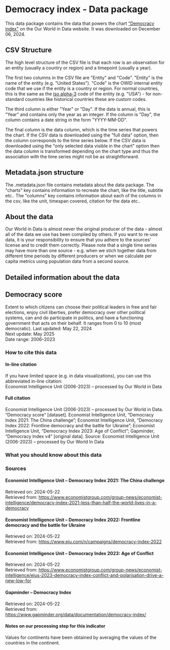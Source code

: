 # Democracy index - Data package

This data package contains the data that powers the chart ["Democracy index"](https://ourworldindata.org/grapher/democracy-index-eiu?v=1&csvType=full&useColumnShortNames=false) on the Our World in Data website. It was downloaded on December 06, 2024.

## CSV Structure

The high level structure of the CSV file is that each row is an observation for an entity (usually a country or region) and a timepoint (usually a year).

The first two columns in the CSV file are "Entity" and "Code". "Entity" is the name of the entity (e.g. "United States"). "Code" is the OWID internal entity code that we use if the entity is a country or region. For normal countries, this is the same as the [iso alpha-3](https://en.wikipedia.org/wiki/ISO_3166-1_alpha-3) code of the entity (e.g. "USA") - for non-standard countries like historical countries these are custom codes.

The third column is either "Year" or "Day". If the data is annual, this is "Year" and contains only the year as an integer. If the column is "Day", the column contains a date string in the form "YYYY-MM-DD".

The final column is the data column, which is the time series that powers the chart. If the CSV data is downloaded using the "full data" option, then the column corresponds to the time series below. If the CSV data is downloaded using the "only selected data visible in the chart" option then the data column is transformed depending on the chart type and thus the association with the time series might not be as straightforward.

## Metadata.json structure

The .metadata.json file contains metadata about the data package. The "charts" key contains information to recreate the chart, like the title, subtitle etc.. The "columns" key contains information about each of the columns in the csv, like the unit, timespan covered, citation for the data etc..

## About the data

Our World in Data is almost never the original producer of the data - almost all of the data we use has been compiled by others. If you want to re-use data, it is your responsibility to ensure that you adhere to the sources' license and to credit them correctly. Please note that a single time series may have more than one source - e.g. when we stich together data from different time periods by different producers or when we calculate per capita metrics using population data from a second source.

## Detailed information about the data


## Democracy score
Extent to which citizens can choose their political leaders in free and fair elections, enjoy civil liberties, prefer democracy over other political systems, can and do participate in politics, and have a functioning government that acts on their behalf. It ranges from 0 to 10 (most democratic).
Last updated: May 22, 2024  
Next update: May 2025  
Date range: 2006–2023  


### How to cite this data

#### In-line citation
If you have limited space (e.g. in data visualizations), you can use this abbreviated in-line citation:  
Economist Intelligence Unit (2006-2023) – processed by Our World in Data

#### Full citation
Economist Intelligence Unit (2006-2023) – processed by Our World in Data. “Democracy score” [dataset]. Economist Intelligence Unit, “Democracy Index 2021: The China challenge”; Economist Intelligence Unit, “Democracy Index 2022: Frontline democracy and the battle for Ukraine”; Economist Intelligence Unit, “Democracy Index 2023: Age of Conflict”; Gapminder, “Democracy Index v4” [original data].
Source: Economist Intelligence Unit (2006-2023) – processed by Our World In Data

### What you should know about this data

### Sources

#### Economist Intelligence Unit – Democracy Index 2021: The China challenge
Retrieved on: 2024-05-22  
Retrieved from: https://www.economistgroup.com/group-news/economist-intelligence/democracy-index-2021-less-than-half-the-world-lives-in-a-democracy  

#### Economist Intelligence Unit – Democracy Index 2022: Frontline democracy and the battle for Ukraine
Retrieved on: 2024-05-22  
Retrieved from: https://www.eiu.com/n/campaigns/democracy-index-2022  

#### Economist Intelligence Unit – Democracy Index 2023: Age of Conflict
Retrieved on: 2024-05-22  
Retrieved from: https://www.economistgroup.com/group-news/economist-intelligence/eius-2023-democracy-index-conflict-and-polarisation-drive-a-new-low-for  

#### Gapminder – Democracy Index
Retrieved on: 2024-05-22  
Retrieved from: https://www.gapminder.org/data/documentation/democracy-index/  

#### Notes on our processing step for this indicator
Values for continents have been obtained by averaging the values of the countries in the continent.


    